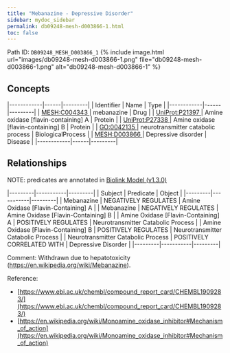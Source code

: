 ```yaml
---
title: "Mebanazine - Depressive Disorder"
sidebar: mydoc_sidebar
permalink: db09248-mesh-d003866-1.html
toc: false 
---
```



Path ID: `DB09248_MESH_D003866_1`
{% include image.html url="images/db09248-mesh-d003866-1.png" file="db09248-mesh-d003866-1.png" alt="db09248-mesh-d003866-1" %}

## Concepts

|------------|------|---------|
| Identifier | Name | Type    |
|------------|------|---------|
| <a href="https://identifiers.org/MESH:C004343">MESH:C004343 </a> | mebanazine | Drug |
| <a href="https://identifiers.org/UniProt:P21397">UniProt:P21397 </a> | Amine oxidase [flavin-containing] A | Protein |
| <a href="https://identifiers.org/UniProt:P27338">UniProt:P27338 </a> | Amine oxidase [flavin-containing] B | Protein |
| <a href="https://identifiers.org/GO:0042135">GO:0042135 </a> | neurotransmitter catabolic process | BiologicalProcess |
| <a href="https://identifiers.org/MESH:D003866">MESH:D003866 </a> | Depressive disorder | Disease |
|------------|------|---------|

## Relationships


NOTE: predicates are annotated in <a href="https://github.com/biolink/biolink-model/releases/tag/v1.3.0">Biolink Model (v1.3.0)</a>

|---------|-----------|---------|
| Subject | Predicate | Object  |
|---------|-----------|---------|
| Mebanazine | NEGATIVELY REGULATES | Amine Oxidase [Flavin-Containing] A |
| Mebanazine | NEGATIVELY REGULATES | Amine Oxidase [Flavin-Containing] B |
| Amine Oxidase [Flavin-Containing] A | POSITIVELY REGULATES | Neurotransmitter Catabolic Process |
| Amine Oxidase [Flavin-Containing] B | POSITIVELY REGULATES | Neurotransmitter Catabolic Process |
| Neurotransmitter Catabolic Process | POSITIVELY CORRELATED WITH | Depressive Disorder |
|---------|-----------|---------|

Comment: Withdrawn due to hepatotoxicity (https://en.wikipedia.org/wiki/Mebanazine).

Reference: 
  - [https://www.ebi.ac.uk/chembl/compound_report_card/CHEMBL1909283/](https://www.ebi.ac.uk/chembl/compound_report_card/CHEMBL1909283/)
  - [https://en.wikipedia.org/wiki/Monoamine_oxidase_inhibitor#Mechanism_of_action](https://en.wikipedia.org/wiki/Monoamine_oxidase_inhibitor#Mechanism_of_action)
